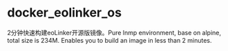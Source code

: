 # docker_eolinker_os
2分钟快速构建eoLinker开源版镜像。Pure lnmp environment, base on alpine, total size is 234M. Enables you to build an image in less than 2 minutes.
